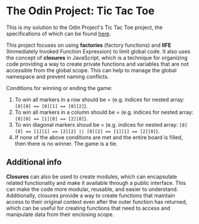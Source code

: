 # The Odin Project: Tic Tac Toe

This is my solution to the Odin Project's Tic Tac Toe project, the specifications of which can be found [here](https://www.theodinproject.com/lessons/node-path-javascript-tic-tac-toe).

This project focuses on using **factories** (factory functions) and **IIFE** (Immediately Invoked Function Expression) to limit global code. It also uses the concept of **closures** in JavaScript, which is a technique for organizing code providing a way to create private functions and variables that are not accessible from the global scope. This can help to manage the global namespace and prevent naming conflicts.

Conditions for winning or ending the game:

1. To win all markers in a row should be = (e.g. indices for nested array: `[0][0] == [0][1] == [0][2]`).
2. To win all markers in a column should be = (e.g. indices for nested array: `[0][0] == [1][0] == [2][0]`).
3. To win diagonal markers shoud be = (e.g. indices for nested array: `[0][0] == [1][1] == [2][2] || [0][2] == [1][1] == [2][0]`).
4. If none of the above conditions are met and the entire board is filled, then there is no winner. The game is a tie.

## Additional info

**Closures** can also be used to create modules, which can encapsulate related functionality and make it available through a public interface. This can make the code more modular, reusable, and easier to understand. Additionally, closures provide a way to create functions that maintain access to their original context even after the outer function has returned, which can be useful for creating functions that need to access and manipulate data from their enclosing scope.
